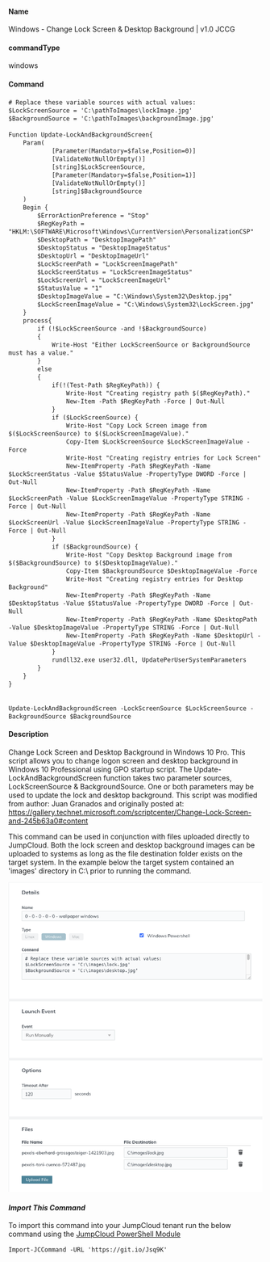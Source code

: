 #### Name

Windows - Change Lock Screen & Desktop Background | v1.0 JCCG

#### commandType

windows

#### Command

```
# Replace these variable sources with actual values:
$LockScreenSource = 'C:\pathToImages\lockImage.jpg'
$BackgroundSource = 'C:\pathToImages\backgroundImage.jpg'

Function Update-LockAndBackgroundScreen{
    Param(
            [Parameter(Mandatory=$false,Position=0)]
            [ValidateNotNullOrEmpty()]
            [string]$LockScreenSource,
            [Parameter(Mandatory=$false,Position=1)]
            [ValidateNotNullOrEmpty()]
            [string]$BackgroundSource
    )
    Begin {
        $ErrorActionPreference = "Stop"
        $RegKeyPath = "HKLM:\SOFTWARE\Microsoft\Windows\CurrentVersion\PersonalizationCSP"
        $DesktopPath = "DesktopImagePath"
        $DesktopStatus = "DesktopImageStatus"
        $DesktopUrl = "DesktopImageUrl"
        $LockScreenPath = "LockScreenImagePath"
        $LockScreenStatus = "LockScreenImageStatus"
        $LockScreenUrl = "LockScreenImageUrl"
        $StatusValue = "1"
        $DesktopImageValue = "C:\Windows\System32\Desktop.jpg"
        $LockScreenImageValue = "C:\Windows\System32\LockScreen.jpg"
    }
    process{
        if (!$LockScreenSource -and !$BackgroundSource)
        {
            Write-Host "Either LockScreenSource or BackgroundSource must has a value."
        }
        else
        {
            if(!(Test-Path $RegKeyPath)) {
                Write-Host "Creating registry path $($RegKeyPath)."
                New-Item -Path $RegKeyPath -Force | Out-Null
            }
            if ($LockScreenSource) {
                Write-Host "Copy Lock Screen image from $($LockScreenSource) to $($LockScreenImageValue)."
                Copy-Item $LockScreenSource $LockScreenImageValue -Force
                Write-Host "Creating registry entries for Lock Screen"
                New-ItemProperty -Path $RegKeyPath -Name $LockScreenStatus -Value $StatusValue -PropertyType DWORD -Force | Out-Null
                New-ItemProperty -Path $RegKeyPath -Name $LockScreenPath -Value $LockScreenImageValue -PropertyType STRING -Force | Out-Null
                New-ItemProperty -Path $RegKeyPath -Name $LockScreenUrl -Value $LockScreenImageValue -PropertyType STRING -Force | Out-Null
            }
            if ($BackgroundSource) {
                Write-Host "Copy Desktop Background image from $($BackgroundSource) to $($DesktopImageValue)."
                Copy-Item $BackgroundSource $DesktopImageValue -Force
                Write-Host "Creating registry entries for Desktop Background"
                New-ItemProperty -Path $RegKeyPath -Name $DesktopStatus -Value $StatusValue -PropertyType DWORD -Force | Out-Null
                New-ItemProperty -Path $RegKeyPath -Name $DesktopPath -Value $DesktopImageValue -PropertyType STRING -Force | Out-Null
                New-ItemProperty -Path $RegKeyPath -Name $DesktopUrl -Value $DesktopImageValue -PropertyType STRING -Force | Out-Null
            }
            rundll32.exe user32.dll, UpdatePerUserSystemParameters
        }
    }
}


Update-LockAndBackgroundScreen -LockScreenSource $LockScreenSource -BackgroundSource $BackgroundSource
```

#### Description

Change Lock Screen and Desktop Background in Windows 10 Pro. This script allows you to change logon screen and desktop background in Windows 10 Professional using GPO startup script. The Update-LockAndBackgroundScreen function takes two parameter sources, LockScreenSource & BackgroundSource. One or both parameters may be used to update the lock and desktop background. This script was modified from author: Juan Granados and originally posted at: https://gallery.technet.microsoft.com/scriptcenter/Change-Lock-Screen-and-245b63a0#content

This command can be used in conjunction with files uploaded directly to JumpCloud. Both the lock screen and desktop background images can be uploaded to systems as long as the file destination folder exists on the target system. In the example below the target system contained an 'images' directory in C:\ prior to running the command.

![wallpaper image](../Files/wallpaperImage.png)

#### *Import This Command*

To import this command into your JumpCloud tenant run the below command using the [JumpCloud PowerShell Module](https://github.com/TheJumpCloud/support/wiki/Installing-the-JumpCloud-PowerShell-Module)

```
Import-JCCommand -URL 'https://git.io/Jsq9K'
```
